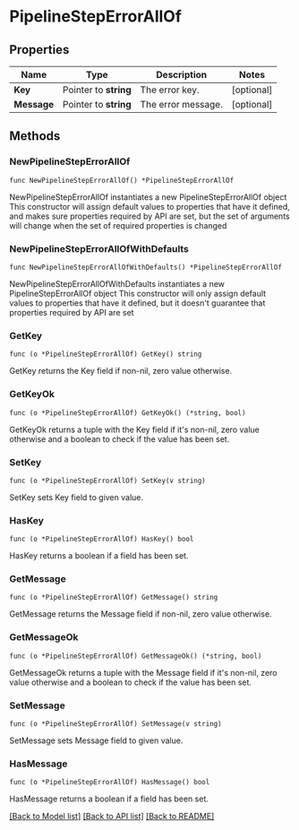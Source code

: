 # PipelineStepErrorAllOf

## Properties

Name | Type | Description | Notes
------------ | ------------- | ------------- | -------------
**Key** | Pointer to **string** | The error key. | [optional] 
**Message** | Pointer to **string** | The error message. | [optional] 

## Methods

### NewPipelineStepErrorAllOf

`func NewPipelineStepErrorAllOf() *PipelineStepErrorAllOf`

NewPipelineStepErrorAllOf instantiates a new PipelineStepErrorAllOf object
This constructor will assign default values to properties that have it defined,
and makes sure properties required by API are set, but the set of arguments
will change when the set of required properties is changed

### NewPipelineStepErrorAllOfWithDefaults

`func NewPipelineStepErrorAllOfWithDefaults() *PipelineStepErrorAllOf`

NewPipelineStepErrorAllOfWithDefaults instantiates a new PipelineStepErrorAllOf object
This constructor will only assign default values to properties that have it defined,
but it doesn't guarantee that properties required by API are set

### GetKey

`func (o *PipelineStepErrorAllOf) GetKey() string`

GetKey returns the Key field if non-nil, zero value otherwise.

### GetKeyOk

`func (o *PipelineStepErrorAllOf) GetKeyOk() (*string, bool)`

GetKeyOk returns a tuple with the Key field if it's non-nil, zero value otherwise
and a boolean to check if the value has been set.

### SetKey

`func (o *PipelineStepErrorAllOf) SetKey(v string)`

SetKey sets Key field to given value.

### HasKey

`func (o *PipelineStepErrorAllOf) HasKey() bool`

HasKey returns a boolean if a field has been set.

### GetMessage

`func (o *PipelineStepErrorAllOf) GetMessage() string`

GetMessage returns the Message field if non-nil, zero value otherwise.

### GetMessageOk

`func (o *PipelineStepErrorAllOf) GetMessageOk() (*string, bool)`

GetMessageOk returns a tuple with the Message field if it's non-nil, zero value otherwise
and a boolean to check if the value has been set.

### SetMessage

`func (o *PipelineStepErrorAllOf) SetMessage(v string)`

SetMessage sets Message field to given value.

### HasMessage

`func (o *PipelineStepErrorAllOf) HasMessage() bool`

HasMessage returns a boolean if a field has been set.


[[Back to Model list]](../README.md#documentation-for-models) [[Back to API list]](../README.md#documentation-for-api-endpoints) [[Back to README]](../README.md)


